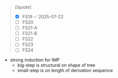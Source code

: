 > [!quote]
> - [x] FS19 ✅ 2025-07-22
> - [ ] FS20
> - [ ] FS21-A
> - [ ] FS21-B
> - [ ] FS22
> - [ ] FS23
> - [ ] FS24

- strong induction for IMP
    - big-step is structural on shape of tree
	- small-step is on length of derivation sequence
